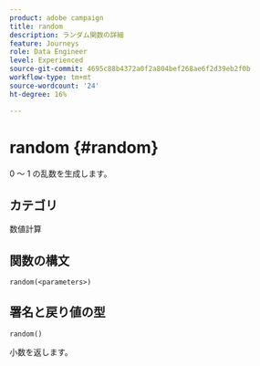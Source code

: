 ```yaml
---
product: adobe campaign
title: random
description: ランダム関数の詳細
feature: Journeys
role: Data Engineer
level: Experienced
source-git-commit: 4695c88b4372a0f2a804bef268ae6f2d39eb2f0b
workflow-type: tm+mt
source-wordcount: '24'
ht-degree: 16%

---
```


# random {#random}

0 ～ 1 の乱数を生成します。

## カテゴリ

数値計算

## 関数の構文

`random(<parameters>)`

## 署名と戻り値の型

`random()`

小数を返します。

